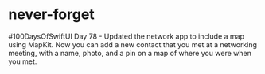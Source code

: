 # never-forget
#100DaysOfSwiftUI Day 78 - Updated the network app to include a map using MapKit. Now you can add a new contact that you met at a networking meeting, with a name, photo, and a pin on a map of where you were when you met.
